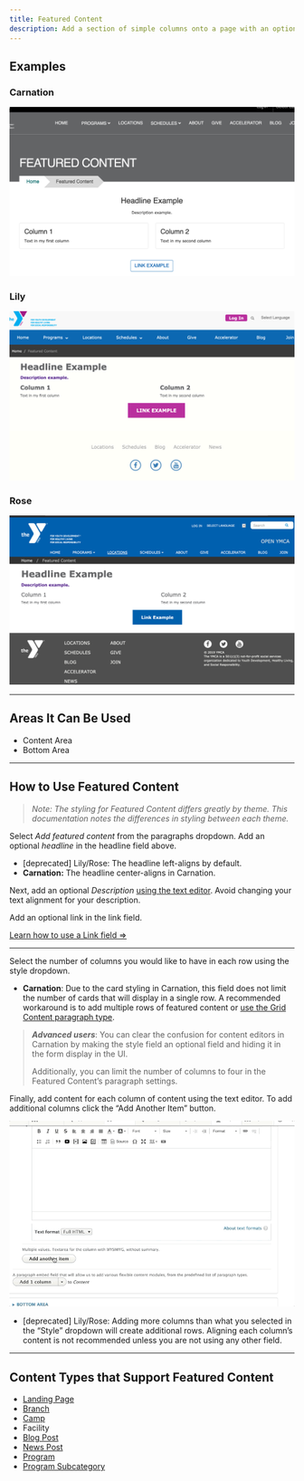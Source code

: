 ```yaml
---
title: Featured Content
description: Add a section of simple columns onto a page with an optional call-to-action button on the bottom, an optional title, and optional description.
---
```


## Examples

### Carnation

![Featured content in Carnation](paragraphs--featured-content--carnation.png)

### Lily

![Featured content in Lily](paragraphs--featured-content--lily.png)

### Rose

![Featured content in Rose](paragraphs--featured-content--rose.png)

---

## Areas It Can Be Used

* Content Area
* Bottom Area

---

## How to Use Featured Content

> *Note: The styling for Featured Content differs greatly by theme. This documentation notes the differences in styling between each theme.*

Select *Add featured content* from the paragraphs dropdown. Add an optional *headline* in the headline field above.

* [deprecated] Lily/Rose: The headline left-aligns by default.
* **Carnation:** The headline center-aligns in Carnation.

Next, add an optional *Description* [using the text editor](../../text-editor/basic-text-formatting). Avoid changing your text alignment for your description.

Add an optional link in the link field.

[Learn how to use a Link field ⇒](../../text-editor/adding-links)

---

Select the number of columns you would like to have in each row using the style dropdown.

* **Carnation**: Due to the card styling in Carnation, this field does not limit the number of cards that will display in a single row. A recommended workaround is to add multiple rows of featured content or [use the Grid Content paragraph type](../grid-content).

> ***Advanced users***: You can clear the confusion for content editors in Carnation by making the style field an optional field and hiding it in the form display in the UI.
>
> Additionally, you can limit the number of columns to four in the Featured Content’s paragraph settings.

Finally, add content for each column of content using the text editor. To add additional columns click the “Add Another Item” button.

![Featured content admin fields](paragraphs--featured-content--admin.gif)

* [deprecated] Lily/Rose: Adding more columns than what you selected in the “Style” dropdown will create additional rows. Aligning each column’s content is not recommended unless you are not using any other field.

---

## Content Types that Support Featured Content

* [Landing Page](../../content-types/landing-page)
* [Branch](../../content-types/branch)
* [Camp](../../content-types/camp)
* Facility
* [Blog Post](../../content-types/blog-post)
* [News Post](../../content-types/news-post)
* [Program](../../content-types/program)
* [Program Subcategory](../../content-types/program-subcategory)
